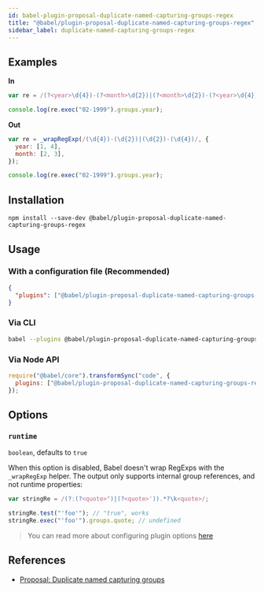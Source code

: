 ```yaml
---
id: babel-plugin-proposal-duplicate-named-capturing-groups-regex
title: "@babel/plugin-proposal-duplicate-named-capturing-groups-regex"
sidebar_label: duplicate-named-capturing-groups-regex
---
```


## Examples

**In**

```js title="JavaScript"
var re = /(?<year>\d{4})-(?<month>\d{2})|(?<month>\d{2})-(?<year>\d{4})/;

console.log(re.exec("02-1999").groups.year);
```

**Out**

```js title="JavaScript"
var re = _wrapRegExp(/(\d{4})-(\d{2})|(\d{2})-(\d{4})/, {
  year: [1, 4],
  month: [2, 3],
});

console.log(re.exec("02-1999").groups.year);
```

## Installation

```shell npm2yarn
npm install --save-dev @babel/plugin-proposal-duplicate-named-capturing-groups-regex
```

## Usage

### With a configuration file (Recommended)

```json title="babel.config.json"
{
  "plugins": ["@babel/plugin-proposal-duplicate-named-capturing-groups-regex"]
}
```

### Via CLI

```sh title="Shell"
babel --plugins @babel/plugin-proposal-duplicate-named-capturing-groups-regex script.js
```

### Via Node API

```js title="JavaScript"
require("@babel/core").transformSync("code", {
  plugins: ["@babel/plugin-proposal-duplicate-named-capturing-groups-regex"],
});
```

## Options

### `runtime`

`boolean`, defaults to `true`

When this option is disabled, Babel doesn't wrap RegExps with the `_wrapRegExp` helper.
The output only supports internal group references, and not runtime properties:

```js title="JavaScript"
var stringRe = /(?:(?<quote>")|(?<quote>')).*?\k<quote>/;

stringRe.test("'foo'"); // "true", works
stringRe.exec("'foo'").groups.quote; // undefined
```

> You can read more about configuring plugin options [here](https://babeljs.io/docs/en/plugins#plugin-options)

## References

- [Proposal: Duplicate named capturing groups](https://github.com/tc39/proposal-duplicate-named-capturing-groups)
